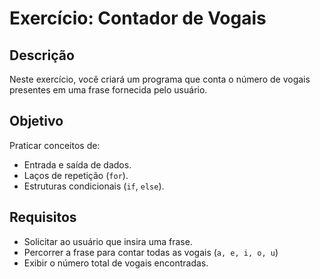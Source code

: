 # Exercício: Contador de Vogais

## Descrição
Neste exercício, você criará um programa que conta o número de vogais presentes em uma frase fornecida pelo usuário.

## Objetivo
Praticar conceitos de:
- Entrada e saída de dados.
- Laços de repetição (`for`).
- Estruturas condicionais (`if`, `else`).

## Requisitos
- Solicitar ao usuário que insira uma frase.
- Percorrer a frase para contar todas as vogais (`a, e, i, o, u`)
- Exibir o número total de vogais encontradas.

